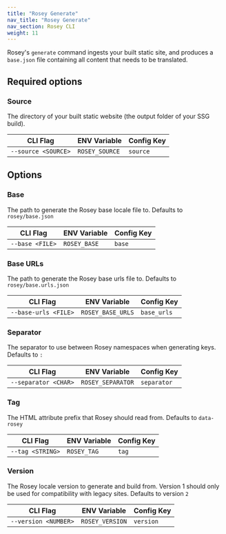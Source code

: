 ```yaml
---
title: "Rosey Generate"
nav_title: "Rosey Generate"
nav_section: Rosey CLI
weight: 11
---
```


Rosey's `generate` command ingests your built static site, and produces a `base.json` file containing all content that needs to be translated.

## Required options

### Source
The directory of your built static website (the output folder of your SSG build).

| CLI Flag            | ENV Variable   | Config Key |
|---------------------|----------------|------------|
| `--source <SOURCE>` | `ROSEY_SOURCE` | `source`   |

## Options

### Base

The path to generate the Rosey base locale file to. Defaults to `rosey/base.json`

| CLI Flag        | ENV Variable | Config Key |
|-----------------|--------------|------------|
| `--base <FILE>` | `ROSEY_BASE` | `base`     |

### Base URLs

The path to generate the Rosey base urls file to. Defaults to `rosey/base.urls.json`

| CLI Flag             | ENV Variable      | Config Key  |
|----------------------|-------------------|-------------|
| `--base-urls <FILE>` | `ROSEY_BASE_URLS` | `base_urls` |

### Separator

The separator to use between Rosey namespaces when generating keys. Defaults to `:`

| CLI Flag             | ENV Variable      | Config Key  |
|----------------------|-------------------|-------------|
| `--separator <CHAR>` | `ROSEY_SEPARATOR` | `separator` |

### Tag

The HTML attribute prefix that Rosey should read from. Defaults to `data-rosey`

| CLI Flag         | ENV Variable | Config Key |
|------------------|--------------|------------|
| `--tag <STRING>` | `ROSEY_TAG`  | `tag`      |

### Version

The Rosey locale version to generate and build from. Version 1 should only be used for compatibility with legacy sites. Defaults to version `2`

| CLI Flag             | ENV Variable    | Config Key |
|----------------------|-----------------|------------|
| `--version <NUMBER>` | `ROSEY_VERSION` | `version`  |

